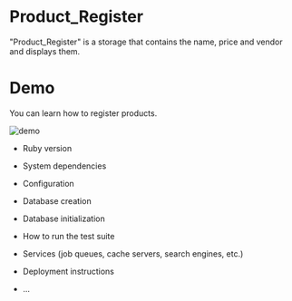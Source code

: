 # Product_Register

"Product_Register" is a storage that contains the name, price and vendor and displays them. 

# Demo

You can learn how to register products.

![demo](https://raw.github.com/wiki/ryoichiro3816/product-regi/images/water.gif)

* Ruby version

* System dependencies

* Configuration

* Database creation

* Database initialization

* How to run the test suite

* Services (job queues, cache servers, search engines, etc.)

* Deployment instructions

* ...
